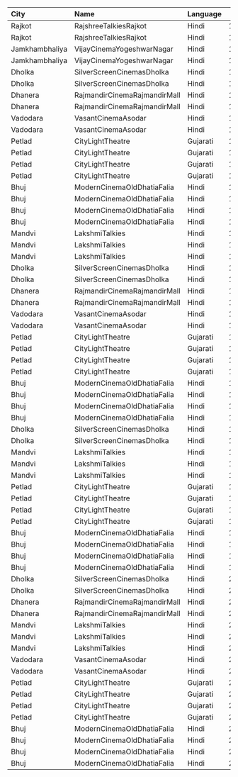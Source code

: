 | City           | Name                         | Language |  Time | Type    | Price | Capacity | Booked |
| :------------- | :--------------------------- | :------- | ----: | :------ | ----: | -------: | -----: |
| Rajkot         | RajshreeTalkiesRajkot        | Hindi    | 10:30 | Balcony |  120₹ |      100 |      0 |
| Rajkot         | RajshreeTalkiesRajkot        | Hindi    | 10:30 | Upper   |  100₹ |      100 |      0 |
| Jamkhambhaliya | VijayCinemaYogeshwarNagar    | Hindi    | 12:00 | Balcony |   70₹ |      100 |     51 |
| Jamkhambhaliya | VijayCinemaYogeshwarNagar    | Hindi    | 12:00 | First   |   60₹ |      227 |    114 |
| Dholka         | SilverScreenCinemasDholka    | Hindi    | 12:10 | Balcony |  120₹ |       74 |     74 |
| Dholka         | SilverScreenCinemasDholka    | Hindi    | 12:10 | Upper   |  100₹ |       51 |     51 |
| Dhanera        | RajmandirCinemaRajmandirMall | Hindi    | 12:15 | Gold    |  150₹ |      103 |     35 |
| Dhanera        | RajmandirCinemaRajmandirMall | Hindi    | 12:15 | Silver  |  130₹ |       75 |      0 |
| Vadodara       | VasantCinemaAsodar           | Hindi    | 12:29 | Upper   |   50₹ |      512 |      0 |
| Vadodara       | VasantCinemaAsodar           | Hindi    | 12:29 | Balcony |   60₹ |      218 |      0 |
| Petlad         | CityLightTheatre             | Gujarati | 12:30 | Box     |  150₹ |       12 |      0 |
| Petlad         | CityLightTheatre             | Gujarati | 12:30 | Gold    |  120₹ |       60 |      0 |
| Petlad         | CityLightTheatre             | Gujarati | 12:30 | Silver  |   90₹ |       36 |      0 |
| Petlad         | CityLightTheatre             | Gujarati | 12:30 | Stall   |   80₹ |       17 |      0 |
| Bhuj           | ModernCinemaOldDhatiaFalia   | Hindi    | 12:45 | Balcony |  130₹ |       84 |     56 |
| Bhuj           | ModernCinemaOldDhatiaFalia   | Hindi    | 12:45 | Box     |  110₹ |       28 |     21 |
| Bhuj           | ModernCinemaOldDhatiaFalia   | Hindi    | 12:45 | Upper   |   90₹ |      224 |    154 |
| Bhuj           | ModernCinemaOldDhatiaFalia   | Hindi    | 12:45 | Lower   |   70₹ |       64 |     64 |
| Mandvi         | LakshmiTalkies               | Hindi    | 14:15 | Box     |  120₹ |       34 |      0 |
| Mandvi         | LakshmiTalkies               | Hindi    | 14:15 | Upper   |  100₹ |      107 |      0 |
| Mandvi         | LakshmiTalkies               | Hindi    | 14:15 | Lower   |   80₹ |       98 |      0 |
| Dholka         | SilverScreenCinemasDholka    | Hindi    | 15:10 | Balcony |  120₹ |       74 |     74 |
| Dholka         | SilverScreenCinemasDholka    | Hindi    | 15:10 | Upper   |  100₹ |       51 |     51 |
| Dhanera        | RajmandirCinemaRajmandirMall | Hindi    | 15:15 | Gold    |  150₹ |      103 |     35 |
| Dhanera        | RajmandirCinemaRajmandirMall | Hindi    | 15:15 | Silver  |  130₹ |       75 |      0 |
| Vadodara       | VasantCinemaAsodar           | Hindi    | 15:29 | Upper   |   50₹ |      512 |      0 |
| Vadodara       | VasantCinemaAsodar           | Hindi    | 15:29 | Balcony |   60₹ |      218 |      0 |
| Petlad         | CityLightTheatre             | Gujarati | 15:30 | Box     |  150₹ |       12 |      0 |
| Petlad         | CityLightTheatre             | Gujarati | 15:30 | Gold    |  120₹ |       60 |      0 |
| Petlad         | CityLightTheatre             | Gujarati | 15:30 | Silver  |   90₹ |       36 |      0 |
| Petlad         | CityLightTheatre             | Gujarati | 15:30 | Stall   |   80₹ |       17 |      0 |
| Bhuj           | ModernCinemaOldDhatiaFalia   | Hindi    | 15:45 | Balcony |  130₹ |       84 |     56 |
| Bhuj           | ModernCinemaOldDhatiaFalia   | Hindi    | 15:45 | Box     |  110₹ |       28 |     21 |
| Bhuj           | ModernCinemaOldDhatiaFalia   | Hindi    | 15:45 | Upper   |   90₹ |      224 |    154 |
| Bhuj           | ModernCinemaOldDhatiaFalia   | Hindi    | 15:45 | Lower   |   70₹ |       64 |     64 |
| Dholka         | SilverScreenCinemasDholka    | Hindi    | 18:10 | Balcony |  120₹ |       74 |     74 |
| Dholka         | SilverScreenCinemasDholka    | Hindi    | 18:10 | Upper   |  100₹ |       51 |     51 |
| Mandvi         | LakshmiTalkies               | Hindi    | 18:15 | Box     |  120₹ |       34 |      0 |
| Mandvi         | LakshmiTalkies               | Hindi    | 18:15 | Upper   |  100₹ |      107 |      0 |
| Mandvi         | LakshmiTalkies               | Hindi    | 18:15 | Lower   |   80₹ |       98 |      0 |
| Petlad         | CityLightTheatre             | Gujarati | 18:30 | Box     |  150₹ |       12 |      0 |
| Petlad         | CityLightTheatre             | Gujarati | 18:30 | Gold    |  120₹ |       60 |      0 |
| Petlad         | CityLightTheatre             | Gujarati | 18:30 | Silver  |   90₹ |       36 |      0 |
| Petlad         | CityLightTheatre             | Gujarati | 18:30 | Stall   |   80₹ |       17 |      0 |
| Bhuj           | ModernCinemaOldDhatiaFalia   | Hindi    | 18:45 | Balcony |  130₹ |       84 |     56 |
| Bhuj           | ModernCinemaOldDhatiaFalia   | Hindi    | 18:45 | Box     |  110₹ |       28 |     21 |
| Bhuj           | ModernCinemaOldDhatiaFalia   | Hindi    | 18:45 | Upper   |   90₹ |      224 |    154 |
| Bhuj           | ModernCinemaOldDhatiaFalia   | Hindi    | 18:45 | Lower   |   70₹ |       64 |     64 |
| Dholka         | SilverScreenCinemasDholka    | Hindi    | 21:10 | Balcony |  120₹ |       74 |     74 |
| Dholka         | SilverScreenCinemasDholka    | Hindi    | 21:10 | Upper   |  100₹ |       51 |     51 |
| Dhanera        | RajmandirCinemaRajmandirMall | Hindi    | 21:15 | Gold    |  150₹ |      103 |     35 |
| Dhanera        | RajmandirCinemaRajmandirMall | Hindi    | 21:15 | Silver  |  130₹ |       75 |      0 |
| Mandvi         | LakshmiTalkies               | Hindi    | 21:15 | Box     |  120₹ |       34 |      0 |
| Mandvi         | LakshmiTalkies               | Hindi    | 21:15 | Upper   |  100₹ |      107 |      0 |
| Mandvi         | LakshmiTalkies               | Hindi    | 21:15 | Lower   |   80₹ |       98 |      0 |
| Vadodara       | VasantCinemaAsodar           | Hindi    | 21:29 | Upper   |   50₹ |      512 |      0 |
| Vadodara       | VasantCinemaAsodar           | Hindi    | 21:29 | Balcony |   60₹ |      218 |      0 |
| Petlad         | CityLightTheatre             | Gujarati | 21:30 | Box     |  150₹ |       12 |      0 |
| Petlad         | CityLightTheatre             | Gujarati | 21:30 | Gold    |  120₹ |       60 |      0 |
| Petlad         | CityLightTheatre             | Gujarati | 21:30 | Silver  |   90₹ |       36 |      0 |
| Petlad         | CityLightTheatre             | Gujarati | 21:30 | Stall   |   80₹ |       17 |      0 |
| Bhuj           | ModernCinemaOldDhatiaFalia   | Hindi    | 21:45 | Balcony |  130₹ |       84 |     56 |
| Bhuj           | ModernCinemaOldDhatiaFalia   | Hindi    | 21:45 | Box     |  110₹ |       28 |     21 |
| Bhuj           | ModernCinemaOldDhatiaFalia   | Hindi    | 21:45 | Upper   |   90₹ |      224 |    154 |
| Bhuj           | ModernCinemaOldDhatiaFalia   | Hindi    | 21:45 | Lower   |   70₹ |       64 |     64 |